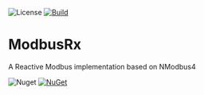 ![License](https://img.shields.io/github/license/ChrisPulman/ModbusRx.svg) [![Build](https://github.com/ChrisPulman/ModbusRx/actions/workflows/dotnet.yml/badge.svg)](https://github.com/ChrisPulman/ModbusRx/actions/workflows/dotnet.yml)
# ModbusRx
A Reactive Modbus implementation based on NModbus4

![Nuget](https://img.shields.io/nuget/dt/ChrisPulman.ModbusRx?color=pink&style=plastic) [![NuGet](https://img.shields.io/nuget/v/ChrisPulman.ModbusRx.svg?style=plastic)](https://www.nuget.org/packages/ChrisPulman.ModbusRx)
